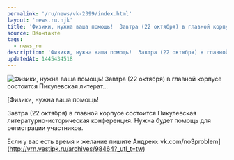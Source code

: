 ```yaml
---
permalink: '/ru/news/vk-2399/index.html'
layout: 'news.ru.njk'
title: 'Физики, нужна ваша помощь!  Завтра (22 октября) в главной корпусе состоится Пикулевская литерат…'
source: ВКонтакте
tags:
  - news_ru
description: 'Физики, нужна ваша помощь!  Завтра (22 октября) в главной корпусе состоится Пикулевская литерат…'
updatedAt: 1445434518
---
```

![Физики, нужна ваша помощь!  Завтра (22 октября) в главной корпусе состоится Пикулевская литерат…](https://sun9-66.userapi.com/c628822/v628822011/182a4/EefzzDq_bxo.jpg)

[Физики, нужна ваша помощь!

Завтра (22 октября) в главной корпусе состоится Пикулевская литературно-историческая конференция. Нужна будет помощь для регистрации участников.

Если у вас есть время и желание пишите Андрею: vk.com/no3problem](http://vrn.vestipk.ru/archives/98464?_utl_t=tw)
